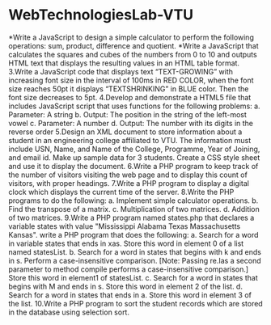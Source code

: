 # WebTechnologiesLab-VTU

*Write a JavaScript to design a simple calculator to perform the following operations: sum, product, difference and quotient.
*Write a JavaScript that calculates the squares and cubes of the numbers from 0 to 10 and outputs HTML text that displays the resulting values in an HTML table format.
3.Write a JavaScript code that displays text “TEXT-GROWING” with increasing font size in the interval of 100ms in RED COLOR, when the font size reaches 50pt it displays              “TEXTSHRINKING” in BLUE color. Then the font size decreases to 5pt.
4.Develop and demonstrate a HTML5 file that includes JavaScript script that uses functions for the following problems: a. Parameter: A string b. Output: The position in the string    of the left-most vowel c. Parameter: A number d. Output: The number with its digits in the reverse order
5.Design an XML document to store information about a student in an engineering college affiliated to VTU. The information must include USN, Name, and Name of the College,            Programme, Year of Joining, and email id. Make up sample data for 3 students. Create a CSS style sheet and use it to display the document.
6.Write a PHP program to keep track of the number of visitors visiting the web page and to display this count of visitors, with proper headings.
7.Write a PHP program to display a digital clock which displays the current time of the server.
8.Write the PHP programs to do the following: a. Implement simple calculator operations. b. Find the transpose of a matrix. c. Multiplication of two matrices. d. Addition of two matrices.
9.Write a PHP program named states.php that declares a variable states with value "Mississippi Alabama Texas Massachusetts Kansas". write a PHP program that does the following: a.   Search for a word in variable states that ends in xas. Store this word in element 0 of a list named statesList. b. Search for a word in states that begins with k and ends in s.   Perform a case-insensitive comparison. [Note: Passing re.Ias a second parameter to method compile performs a case-insensitive comparison.] Store this word in element1 of           statesList. c. Search for a word in states that begins with M and ends in s. Store this word in element 2 of the list. d. Search for a word in states that ends in a. Store this   word in element 3 of the list.
10.Write a PHP program to sort the student records which are stored in the database using selection sort.
